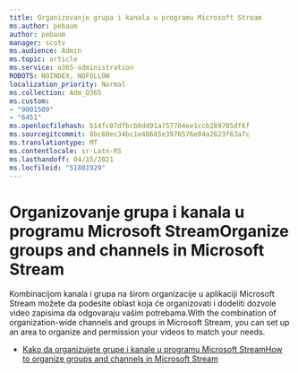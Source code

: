 ```yaml
---
title: Organizovanje grupa i kanala u programu Microsoft Stream
ms.author: pebaum
author: pebaum
manager: scotv
ms.audience: Admin
ms.topic: article
ms.service: o365-administration
ROBOTS: NOINDEX, NOFOLLOW
localization_priority: Normal
ms.collection: Adm_O365
ms.custom:
- "9001509"
- "6451"
ms.openlocfilehash: b14fc07dfbcb0dd91a757704ee1ccb289705df6f
ms.sourcegitcommit: 8bc60ec34bc1e40685e3976576e04a2623f63a7c
ms.translationtype: MT
ms.contentlocale: sr-Latn-RS
ms.lasthandoff: 04/15/2021
ms.locfileid: "51801929"
---
```

# <a name="organize-groups-and-channels-in-microsoft-stream"></a><span data-ttu-id="9b57b-102">Organizovanje grupa i kanala u programu Microsoft Stream</span><span class="sxs-lookup"><span data-stu-id="9b57b-102">Organize groups and channels in Microsoft Stream</span></span>

<span data-ttu-id="9b57b-103">Kombinacijom kanala i grupa na širom organizacije u aplikaciji Microsoft Stream možete da podesite oblast koja će organizovati i dodeliti dozvole video zapisima da odgovaraju vašim potrebama.</span><span class="sxs-lookup"><span data-stu-id="9b57b-103">With the combination of organization-wide channels and groups in Microsoft Stream, you can set up an area to organize and permission your videos to match your needs.</span></span>  

- [<span data-ttu-id="9b57b-104">Kako da organizujete grupe i kanale u programu Microsoft Stream</span><span class="sxs-lookup"><span data-stu-id="9b57b-104">How to organize groups and channels in Microsoft Stream</span></span>](https://docs.microsoft.com/stream/groups-channels-organization)
